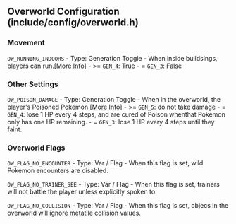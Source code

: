 ## Overworld Configuration (include/config/overworld.h)

### Movement

`OW_RUNNING_INDOORS` - Type: Generation Toggle
    - When inside buildsings, players can run.[\[More Info\]](https://bulbapedia.bulbagarden.net/wiki/Inverse_Battle)
        - >= `GEN_4`: True
        - = `GEN_3`: False

### Other Settings
    
`OW_POISON_DAMAGE` - Type: Generation Toggle
    - When in the overworld, the player's Poisoned Pokemon [\[More Info\]](https://bulbapedia.bulbagarden.net/wiki/Inverse_Battle)
        - >= `GEN_5`: do not take damage
        - = `GEN_4`: lose 1 HP every 4 steps, and are cured of Poison whenthat Pokemon only has one HP remaining.
        - = `GEN_3`: lose 1 HP every 4 steps until they faint.

### Overworld Flags 
`OW_FLAG_NO_ENCOUNTER` - Type: Var / Flag
    - When this flag is set, wild Pokemon encounters are disabled.

`OW_FLAG_NO_TRAINER_SEE` - Type: Var / Flag
    - When this flag is set, trainers will not battle the player unless explicitly spoken to.

`OW_FLAG_NO_COLLISION` - Type: Var / Flag
    - When this flag is set, objecs in the overworld will ignore metatile collision values.
